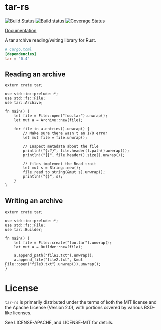 # tar-rs

[![Build Status](https://travis-ci.org/alexcrichton/tar-rs.svg?branch=master)](https://travis-ci.org/alexcrichton/tar-rs)
[![Build status](https://ci.appveyor.com/api/projects/status/0udgokm2fc6ljorj?svg=true)](https://ci.appveyor.com/project/alexcrichton/tar-rs)
[![Coverage Status](https://coveralls.io/repos/alexcrichton/tar-rs/badge.svg?branch=master&service=github)](https://coveralls.io/github/alexcrichton/tar-rs?branch=master)

[Documentation](http://alexcrichton.com/tar-rs/tar/index.html)

A tar archive reading/writing library for Rust.

```toml
# Cargo.toml
[dependencies]
tar = "0.4"
```

## Reading an archive

```rust,no_run
extern crate tar;

use std::io::prelude::*;
use std::fs::File;
use tar::Archive;

fn main() {
    let file = File::open("foo.tar").unwrap();
    let mut a = Archive::new(file);

    for file in a.entries().unwrap() {
        // Make sure there wasn't an I/O error
        let mut file = file.unwrap();

        // Inspect metadata about the file
        println!("{:?}", file.header().path().unwrap());
        println!("{}", file.header().size().unwrap());

        // files implement the Read trait
        let mut s = String::new();
        file.read_to_string(&mut s).unwrap();
        println!("{}", s);
    }
}

```

## Writing an archive

```rust,no_run
extern crate tar;

use std::io::prelude::*;
use std::fs::File;
use tar::Builder;

fn main() {
    let file = File::create("foo.tar").unwrap();
    let mut a = Builder::new(file);

    a.append_path("file1.txt").unwrap();
    a.append_file("file2.txt", &mut File::open("file3.txt").unwrap()).unwrap();
}
```

# License

`tar-rs` is primarily distributed under the terms of both the MIT license and
the Apache License (Version 2.0), with portions covered by various BSD-like
licenses.

See LICENSE-APACHE, and LICENSE-MIT for details.
